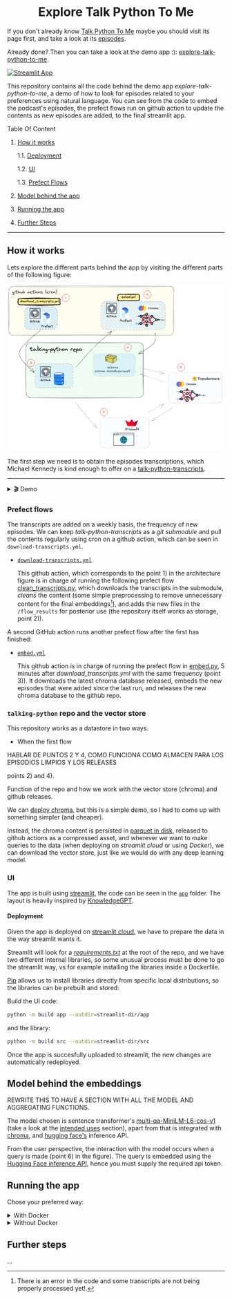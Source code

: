 <h1 align="center">Explore Talk Python To Me</h1>

If you don't already know [Talk Python To Me](https://talkpython.fm/) maybe you should visit its page first, and take a look at its [episodes](https://talkpython.fm/episodes/all).

Already done? Then you can take a look at the demo app :): [explore-talk-python-to-me](https://explore-talk-python-to-me.streamlit.app/).

[![Streamlit App](https://static.streamlit.io/badges/streamlit_badge_black_red.svg)](https://explore-talk-python-to-me.streamlit.app/)

This repository contains all the code behind the demo app *explore-talk-python-to-me*, a demo of how to look for episodes related to your preferences using natural language. You can see from the code to embed the podcast's episodes, the prefect flows run on github action to update the contents as new episodes are added, to the final streamlit app.

Table Of Content

1. [How it works](#how-it-works)

    1.1. [Deployment](#deployment)

    1.2. [UI](#ui)

    1.3. [Prefect Flows](#prefect-flows)

2. [Model behind the app](#model-behind-the-app)
3. [Running the app](#prefect-flows)
4. [Further Steps](#further-steps)

---

## How it works

Lets explore the different parts behind the app by visiting the different parts of the following figure:

![architecture](./assets/arch.png)

The first step we need is to obtain the episodes transcriptions, which Michael Kennedy is kind enough to offer on a [talk-python-transcripts](https://github.com/talkpython/talk-python-transcripts). 

---

<details>
  <summary> 🎬 Demo </summary>
  <hr>

https://github.com/plaguss/talking-python/assets/56895847/0891c67d-2a36-4ffe-bdb3-83986575d319

 </details>

### Prefect flows

The transcripts are added on a weekly basis, the frequency of new episodes. We can keep *talk-python-transcripts* as a *git submodule* and pull the contents regularly using cron on a github action, which can be seen in 
`download-transcripts.yml`.

- [`download-transcripts.yml`](./.github/workflows/download_transcripts.yml)

    This github action, which corresponds to the point 1) in the architecture figure is in charge of running the following prefect flow [clean_transcripts.py](./flows/clean_transcripts.py), which downloads the
    transcripts in the submodule, *cleans* the content (some simple preprocessing to remove unnecessary content for the final embeddings[^1]), and adds the new files in the `/flow_results` for posterior use
    (the repository itself works as storage, point 2)).

A second GitHub action runs another prefect flow after the first has finished:

- [`embed.yml`](./.github/workflows/embed.yml)

    This github action is in charge of running the prefect flow in [embed.py](./flows/embed.py), 5 minutes after *download_transcripts.yml* with the same frequency (point 3)). It downloads the latest chroma database released, embeds the new episodes that were added since the last run, and releases the new chroma database to the github repo.

[^1]: There is an error in the code and some transcripts are not being properly processed yet!.


### `talking-python` repo and the vector store

This repository works as a datastore in two ways.

- When the first flow 

HABLAR DE PUNTOS 2 Y 4, COMO FUNCIONA COMO ALMACEN PARA LOS EPISODIOS LIMPIOS Y LOS RELEASES

points 2) and 4).

Function of the repo and how we work with the vector store (chroma) and github releases.

We can [deploy chroma](https://docs.trychroma.com/deployment), but this is a simple demo, so I had to come up with something simpler (and cheaper). 

Instead, the chroma content is persisted in [parquet in disk](https://docs.trychroma.com/usage-guide#initiating-a-persistent-chroma-client), released to github actions as a compressed asset, and wherever we want to make queries to the data (when deploying on *streamlit cloud* or using *Docker*), we can download the vector store, just like we would do with any deep learning model.

### UI

The app is built using [streamlit](https://streamlit.io/), the code can be seen in the [`app`](./app/) folder. The layout is heavily inspired by [KnowledgeGPT](https://knowledgegpt.streamlit.app/).

#### Deployment

Given the app is deployed on [streamlit cloud](https://streamlit.io/cloud), we have to prepare the data in the way streamlit wants it.

Streamlit will look for a [*requirements.txt*](./requirements.txt) at the root of the repo, and we have two different internal libraries, so some unusual process must be done to go the streamlit way, vs for example installing the libraries inside a Dockerfile.

[Pip](https://pip.pypa.io/en/latest/reference/requirements-file-format/) allows us to install libraries directly from specific local distributions, so the libraries can be prebuilt and stored:

Build the UI code:

```bash
python -m build app --outdir=streamlit-dir/app
``` 

and the library:

```bash
python -m build src --outdir=streamlit-dir/src
``` 

Once the app is succesfully uploaded to streamlit, the new changes are automatically redeployed.

## Model behind the embeddings

REWRITE THIS TO HAVE A SECTION WITH ALL THE MODEL AND AGGREGATING FUNCTIONS.

The model chosen is sentence transformer's [multi-qa-MiniLM-L6-cos-v1](https://huggingface.co/sentence-transformers/multi-qa-MiniLM-L6-cos-v1) (take a look at the [intended uses](https://huggingface.co/sentence-transformers/multi-qa-MiniLM-L6-cos-v1#intended-uses) section), apart from that is integrated with [chroma](https://docs.trychroma.com/embeddings#sentence-transformers), and [hugging face's](https://github.com/chroma-core/chroma/blob/main/chromadb/utils/embedding_functions.py#L140) inference API.

From the user perspective, the interaction with the model occurs when a query is made (point 6) in the figure). The query is embedded using the [Hugging Face inference API](https://huggingface.co/inference-api), hence you must supply the required api token.

## Running the app

Chose your preferred way: 

<details><summary> With Docker </summary><hr>

It can be built using docker directly:

```bash
docker build -t talking-python . && docker run -p 8501:8501 -it talking-python
```

Or if you prefer docker compose:

```bash
docker compose up --build
```

Visit the url that streamlit shows you in the console.

</details>

<details><summary> Without Docker </summary><hr>

```bash
python -c "import talking_python.release as rel; rel.download_release_file(rel.get_release_url(), rel.get_chroma_dir().parent); rel.untar_file(rel.get_chroma_dir().parent / 'chroma.tar.gz')"
```

Without docker, run the following command inside `/app` dir:

```bash
streamlit run app.py
```

Visit the url that streamlit shows you in the console.

</details>


## Further steps

...

